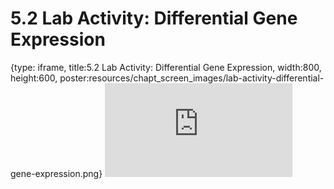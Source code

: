 # 5.2 Lab Activity: Differential Gene Expression
 
{type: iframe, title:5.2 Lab Activity: Differential Gene Expression, width:800, height:600, poster:resources/chapt_screen_images/lab-activity-differential-gene-expression.png}
![](http://science.c-moor.org/miniCURE-RNA-seq/lab-activity-differential-gene-expression.html)
 

 
